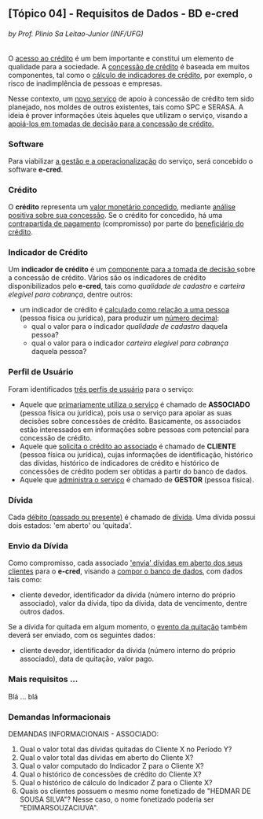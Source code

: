 ## [Tópico 04] - Requisitos de Dados - <ind>BD e-cred</ins>
###### *by Prof. Plinio Sa Leitao-Junior (INF/UFG)*

O <ins>acesso ao crédito</ins> é um bem importante e constitui um elemento de qualidade para a sociedade. A <ins>concessão de crédito</ins> é baseada em muitos componentes, tal como o <ins>cálculo de indicadores de crédito</ins>, por exemplo, o risco de inadimplência de pessoas e empresas.

Nesse contexto, um <ins>novo serviço</ins> de apoio à concessão de crédito tem sido planejado, nos moldes de outros existentes, tais como SPC e SERASA. A ideia é prover informações úteis àqueles que utilizam o serviço, visando a <ins>apoiá-los em tomadas de decisão<ins> para a concessão de crédito. 

### Software

Para viabilizar <ins>a gestão e a operacionalização</ins> do serviço, será concebido o software **e-cred**.

### Crédito

O **crédito** representa um <ins>valor monetário concedido</ins>, mediante <ins>análise positiva sobre sua concessão</ins>. Se o crédito for concedido, há uma <ins>contrapartida de pagamento</ins> (compromisso) por parte do <ins>beneficiário do crédito</ins>.

### Indicador de Crédito

Um **indicador de crédito** é um  <ins>componente para a tomada de decisão </ins> sobre a concessão de crédito. Vários são os indicadores de crédito disponibilizados pelo **e-cred**, tais como _qualidade de cadastro_ e _carteira elegível para cobrança_, dentre outros:
- um indicador de crédito é <ins>calculado como relação a uma pessoa</ins> (pessoa física ou jurídica), para produzir um <ins>número decimal</ins>:
  - qual o valor para o indicador _qualidade de cadastro_ daquela pessoa?
  - qual o valor para o indicador _carteira elegível para cobrança_ daquela pessoa?

### Perfil de Usuário

Foram identificados <ins>três perfis de usuário</ins> para o serviço:
-	Aquele que <ins>primariamente utiliza o serviço</ins> é chamado de **ASSOCIADO** (pessoa física ou jurídica), pois usa o serviço para apoiar as suas decisões sobre concessões de crédito. Basicamente, os associados estão interessados em informações sobre pessoas com potencial para concessão de crédito.
-	Aquele que <ins>solicita o crédito ao associado</ins> é chamado de **CLIENTE** (pessoa física ou jurídica), cujas informações de identificação, histórico das dívidas, histórico de indicadores de crédito e histórico de concessões de crédito podem ser obtidas a partir do banco de dados.
-	Aquele que <ins>administra o serviço</ins> é chamado de **GESTOR** (pessoa física).

### Dívida

Cada <ins>débito (passado ou presente)</ins> é chamado de <ins>dívida</ins>. Uma dívida possui dois estados: 'em aberto' ou 'quitada'. 

### Envio da Dívida

Como compromisso, cada associado <ins>'envia' dívidas em aberto dos seus clientes</ins> para o **e-cred**, visando a <ins>compor o banco de dados</ins>, com dados tais como:
-	cliente devedor, identificador da dívida (número interno do próprio associado), valor da dívida, tipo da dívida, data de vencimento, dentre outros dados.

Se a dívida for quitada em algum momento, o <ins>evento da quitação</ins> também deverá ser enviado, com os seguintes dados:
-	cliente devedor, identificador da dívida (número interno do próprio associado), data de quitação, valor pago.

### Mais requisitos ...

Blá ... blá 

### Demandas Informacionais

DEMANDAS INFORMACIONAIS - ASSOCIADO:
1. Qual o valor total das dívidas quitadas do Cliente X no Período Y?
1. Qual o valor total das dívidas em aberto do Cliente X?
1. Qual o valor computado do Indicador Z para o Cliente X?
1. Qual o histórico de concessões de crédito do Cliente X?
1. Qual o histórico de cálculo do Indicador Z para o Cliente X?
1. Quais os clientes possuem o mesmo nome fonetizado de "HEDMAR DE SOUSA SILVA"? Nesse caso, o nome fonetizado poderia ser "EDIMARSOUZACIUVA". 
